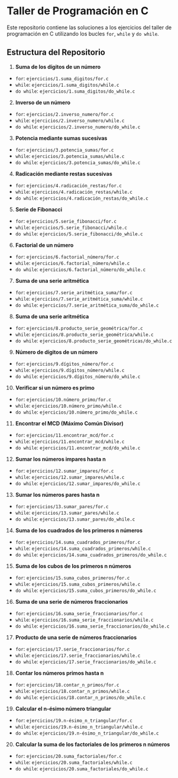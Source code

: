 # Taller de Programación en C
Este repositorio contiene las soluciones a los ejercicios del taller de programación en C utilizando los bucles `for`, `while` y `do while`.

## Estructura del Repositorio 
1. **Suma de los dígitos de un número**
- `for`: `ejercicios/1.suma_digitos/for.c`
- `while`: `ejercicios/1.suma_digitos/while.c`
- `do while`: `ejercicios/1.suma_digitos/do_while.c`

2. **Inverso de un número** 
- `for`: `ejercicios/2.inverso_numero/for.c` 
- `while`: `ejercicios/2.inverso_numero/while.c` 
- `do while`: `ejercicios/2.inverso_numero/do_while.c` 

3. **Potencia mediante sumas sucesivas**
- `for`: `ejercicios/3.potencia_sumas/for.c` 
- `while`: `ejercicios/3.potencia_sumas/while.c` 
- `do while`: `ejercicios/3.potencia_sumas/do_while.c` 

4. **Radicación mediante restas sucesivas**
- `for`: `ejercicios/4.radicación_restas/for.c` 
- `while`: `ejercicios/4.radicación_restas/while.c` 
- `do while`: `ejercicios/4.radicación_restas/do_while.c` 

5. **Serie de Fibonacci**
- `for`: `ejercicios/5.serie_fibonacci/for.c` 
- `while`: `ejercicios/5.serie_fibonacci/while.c` 
- `do while`: `ejercicios/5.serie_fibonacci/do_while.c` 

6. **Factorial de un número**
- `for`: `ejercicios/6.factorial_número/for.c` 
- `while`: `ejercicios/6.factorial_número/while.c` 
- `do while`: `ejercicios/6.factorial_número/do_while.c` 

7. **Suma de una serie aritmética**
- `for`: `ejercicios/7.serie_aritmética_suma/for.c` 
- `while`: `ejercicios/7.serie_aritmética_suma/while.c` 
- `do while`: `ejercicios/7.serie_aritmética_suma/do_while.c` 

8. **Suma de una serie aritmética**
- `for`: `ejercicios/8.producto_serie_geométrica/for.c` 
- `while`: `ejercicios/8.producto_serie_geométrica/while.c` 
- `do while`: `ejercicios/8.producto_serie_geométricas/do_while.c` 

9. **Número de dígitos de un número**
- `for`: `ejercicios/9.dígitos_número/for.c` 
- `while`: `ejercicios/9.dígitos_número/while.c` 
- `do while`: `ejercicios/9.dígitos_número/do_while.c` 

10. **Verificar si un número es primo**
- `for`: `ejercicios/10.número_primo/for.c` 
- `while`: `ejercicios/10.número_primo/while.c` 
- `do while`: `ejercicios/10.número_primo/do_while.c` 

11. **Encontrar el MCD (Máximo Común Divisor)**
- `for`: `ejercicios/11.encontrar_mcd/for.c` 
- `while`: `ejercicios/11.encontrar_mcd/while.c` 
- `do while`: `ejercicios/11.encontrar_mcd/do_while.c` 

12. **Sumar los números impares hasta n**
- `for`: `ejercicios/12.sumar_impares/for.c` 
- `while`: `ejercicios/12.sumar_impares/while.c` 
- `do while`: `ejercicios/12.sumar_impares/do_while.c` 

13. **Sumar los números pares hasta n**
- `for`: `ejercicios/13.sumar_pares/for.c` 
- `while`: `ejercicios/13.sumar_pares/while.c` 
- `do while`: `ejercicios/13.sumar_pares/do_while.c` 

14. **Suma de los cuadrados de los primeros n números**
- `for`: `ejercicios/14.suma_cuadrados_primeros/for.c` 
- `while`: `ejercicios/14.suma_cuadrados_primeros/while.c` 
- `do while`: `ejercicios/14.suma_cuadrados_primeros/do_while.c` 

15. **Suma de los cubos de los primeros n números**
- `for`: `ejercicios/15.suma_cubos_primeros/for.c` 
- `while`: `ejercicios/15.suma_cubos_primeros/while.c` 
- `do while`: `ejercicios/15.suma_cubos_primeros/do_while.c` 

16. **Suma de una serie de números fraccionarios**
- `for`: `ejercicios/16.suma_serie_fraccionarios/for.c` 
- `while`: `ejercicios/16.suma_serie_fraccionarios/while.c` 
- `do while`: `ejercicios/16.suma_serie_fraccionarios/do_while.c` 

17. **Producto de una serie de números fraccionarios**
- `for`: `ejercicios/17.serie_fraccionarios/for.c` 
- `while`: `ejercicios/17.serie_fraccionarios/while.c` 
- `do while`: `ejercicios/17.serie_fraccionarios/do_while.c` 

18. **Contar los números primos hasta n**
- `for`: `ejercicios/18.contar_n_primos/for.c` 
- `while`: `ejercicios/18.contar_n_primos/while.c` 
- `do while`: `ejercicios/18.contar_n_primos/do_while.c` 

19. **Calcular el n-ésimo número triangular**
- `for`: `ejercicios/19.n-ésimo_n_triangular/for.c` 
- `while`: `ejercicios/19.n-ésimo_n_triangular/while.c` 
- `do while`: `ejercicios/19.n-ésimo_n_triangular/do_while.c` 

20. **Calcular la suma de los factoriales de los primeros n números**
- `for`: `ejercicios/20.suma_factoriales/for.c`
- `while`: `ejercicios/20.suma_factoriales/while.c`
- `do while`: `ejercicios/20.suma_factoriales/do_while.c`
